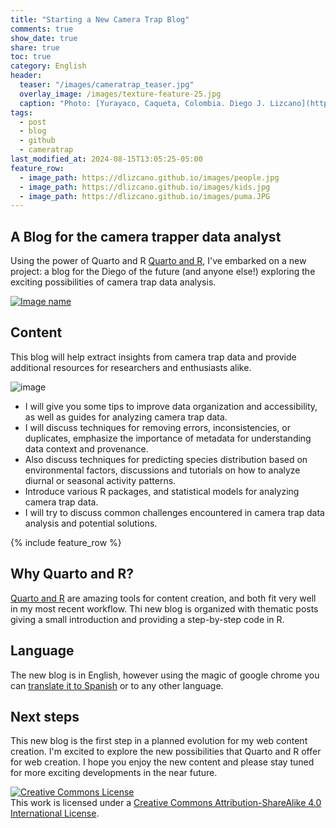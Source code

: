 ```yaml
---
title: "Starting a New Camera Trap Blog"
comments: true
show_date: true
share: true
toc: true
category: English
header:
  teaser: "/images/cameratrap_teaser.jpg"
  overlay_image: /images/texture-feature-25.jpg
  caption: "Photo: [Yurayaco, Caqueta, Colombia. Diego J. Lizcano](https://www.instagram.com/walking_tapir/)"
tags:
  - post
  - blog
  - github
  - cameratrap
last_modified_at: 2024-08-15T13:05:25-05:00
feature_row:
  - image_path: https://dlizcano.github.io/images/people.jpg
  - image_path: https://dlizcano.github.io/images/kids.jpg
  - image_path: https://dlizcano.github.io/images/puma.JPG
---
```


## A Blog for the camera trapper data analyst

Using the power of Quarto and R [Quarto and R](https://quarto.org/), I've embarked on a new project: a blog for the Diego of the future (and anyone else!) exploring the exciting possibilities of camera trap data analysis. 

[![Image name](https://dlizcano.github.io/images/cameratrapblog.jpg)](https://dlizcano.github.io/cameratrap/)

## Content 

This blog will help extract insights from camera trap data and provide additional resources for researchers and enthusiasts alike. 

![image](https://dlizcano.github.io/images/cameratrap.JPG)

- I will give you some tips to improve data organization and accessibility, as well as guides for analyzing camera trap data.
- I will discuss techniques for removing errors, inconsistencies, or duplicates, emphasize the importance of metadata for understanding data context and provenance. 
- Also discuss techniques for predicting species distribution based on environmental factors, discussions and tutorials on how to analyze diurnal or seasonal activity patterns. 
- Introduce various R packages, and statistical models for analyzing camera trap data. 
- I will try to discuss common challenges encountered in camera trap data analysis and potential solutions.  

{% include feature_row %}

## Why Quarto and R? 

[Quarto and R](https://quarto.org/) are amazing tools for content creation, and both fit very well in my most recent workflow. Thi new blog is organized with thematic posts giving a small introduction and providing a step-by-step code in R. 

## Language

The new blog is in English, however using the magic of google chrome you can [translate it to Spanish](https://www.youtube.com/watch?app=desktop&v=0ppXHz2pk3A) or to any other language.  

## Next steps

This new blog is the first step in a planned evolution for my web content creation. I'm excited to explore the new possibilities that Quarto and R offer for web creation. I hope you enjoy the new content and please stay tuned for more exciting developments in the near future.


<a rel="license" href="http://creativecommons.org/licenses/by-sa/4.0/"><img alt="Creative Commons License" style="border-width:0" src="http://i.creativecommons.org/l/by-sa/4.0/88x31.png" /></a><br />This work is licensed under a <a rel="license" href="http://creativecommons.org/licenses/by-sa/4.0/">Creative Commons Attribution-ShareAlike 4.0 International License</a>.
